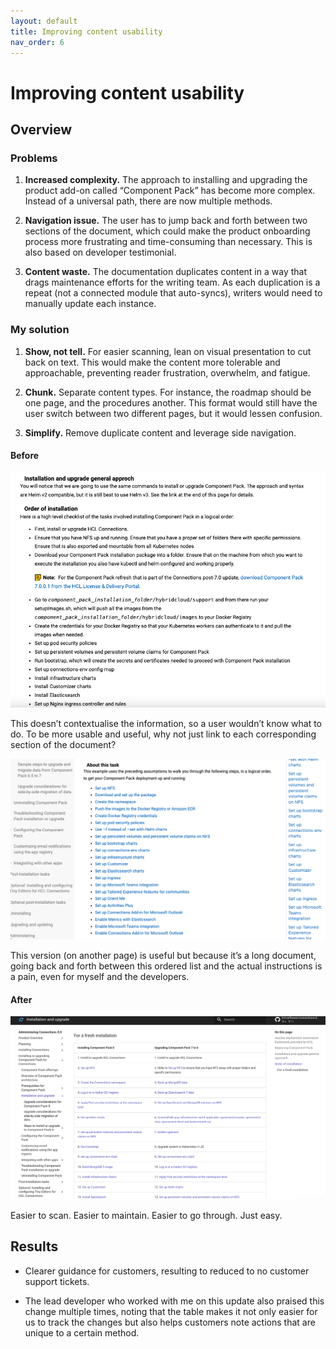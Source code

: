 ```yaml
---
layout: default
title: Improving content usability
nav_order: 6
---
```


# Improving content usability

## Overview

### Problems

1. **Increased complexity.** The approach to installing and upgrading the product add-on called “Component Pack” has become more complex. Instead of a universal path, there are now multiple methods. 

2. **Navigation issue.** The user has to jump back and forth between two sections of the document, which could make the product onboarding process more frustrating and time-consuming than necessary. This is also based on developer testimonial.

3. **Content waste.** The documentation duplicates content in a way that drags maintenance efforts for the writing team. As each duplication is a repeat (not a connected module that auto-syncs), writers would need to manually update each instance.

### My solution

1. **Show, not tell.** For easier scanning, lean on visual presentation to cut back on text. This would make the content more tolerable and approachable, preventing reader frustration, overwhelm, and fatigue. 

2. **Chunk.** Separate content types. For instance, the roadmap should be one page, and the procedures another. This format would still have the user switch between two different pages, but it would lessen confusion.

3. **Simplify.** Remove duplicate content and leverage side navigation.

#### Before

![Screenshot of step-by-step list](before-1.png)

This doesn’t contextualise the information, so a user wouldn’t know what to do. To be more usable and useful, why not just link to each corresponding section of the document?

![Screenshot of table](before-2.png)

This version (on another page) is useful but because it’s a long document, going back and forth between this ordered list and the actual instructions is a pain, even for myself and the developers.

#### After

![Screenshot of revised guide](table-after.png)

Easier to scan. Easier to maintain. Easier to go through. Just easy.

## Results

- Clearer guidance for customers, resulting to reduced to no customer support tickets.

- The lead developer who worked with me on this update also praised this change multiple times, noting that the table makes it not only easier for us to track the changes but also helps customers note actions that are unique to a certain method.
